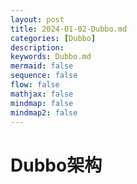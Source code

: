 ```yaml
---
layout: post
title: 2024-01-02-Dubbo.md
categories: [Dubbo]
description: 
keywords: Dubbo.md
mermaid: false
sequence: false
flow: false
mathjax: false
mindmap: false
mindmap2: false
---
```

# Dubbo架构

